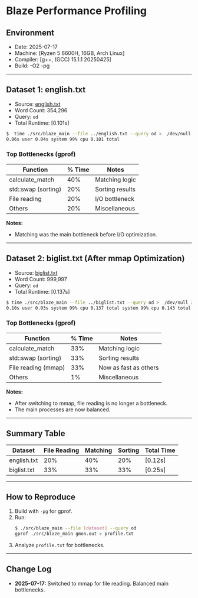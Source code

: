 # Blaze Performance Profiling

## Environment
- Date: 2025-07-17
- Machine: [Ryzen 5 6600H, 16GB, Arch Linux]
- Compiler: [g++, (GCC) 15.1.1 20250425]
- Build: -O2 -pg

---

## Dataset 1: english.txt
- Source: [english.txt](https://raw.githubusercontent.com/kkrypt0nn/wordlists/refs/heads/main/wordlists/languages/english.txt)
- Word Count: 354,296
- Query: `od`
- Total Runtime: [0.101s]
```bash
$  time ./src/blaze_main --file ../english.txt --query od >  /dev/null 2>&1
0.06s user 0.04s system 99% cpu 0.101 total
```
### Top Bottlenecks (gprof)
| Function           | % Time | Notes                |
|--------------------|--------|----------------------|
| calculate_match    | 40%    | Matching logic       |
| std::swap (sorting)| 20%    | Sorting results      |
| File reading       | 20%    | I/O bottleneck       |
| Others             | 20%    | Miscellaneous        |

**Notes:**  
- Matching was the main bottleneck before I/O optimization.

---

## Dataset 2: biglist.txt (After mmap Optimization)
- Source: [biglist.txt](https://github.com/kkrypt0nn/wordlists/raw/refs/heads/main/wordlists/passwords/most_used_passwords.txt)
- Word Count: 999,997
- Query: `od`
- Total Runtime: [0.137s]
```bash 
$ time ./src/blaze_main --file ../biglist.txt --query od >  /dev/null 2>&1
0.10s user 0.03s system 99% cpu 0.137 total system 99% cpu 0.143 total
 ```


### Top Bottlenecks (gprof)
| Function           | % Time | Notes                |
|--------------------|--------|----------------------|
| calculate_match    | 33%    | Matching logic       |
| std::swap (sorting)| 33%    | Sorting results      |
| File reading (mmap)| 33%    | Now as fast as others|
| Others             | 1%     | Miscellaneous        |

**Notes:**  
- After switching to mmap, file reading is no longer a bottleneck.
- The main processes are now balanced.

---

## Summary Table

| Dataset      | File Reading | Matching | Sorting | Total Time |
|--------------|-------------|----------|---------|------------|
| english.txt  | 20%         | 40%      | 20%     | [0.12s]    |
| biglist.txt  | 33%         | 33%      | 33%     | [0.25s]    |

---

## How to Reproduce

1. Build with `-pg` for gprof.
2. Run:
   ```sh
   $ ./src/blaze_main --file [dataset] --query od
   gprof ./src/blaze_main gmon.out > profile.txt
   ```
3. Analyze `profile.txt` for bottlenecks.

---

## Change Log

- **2025-07-17:** Switched to mmap for file reading. Balanced main bottlenecks.

